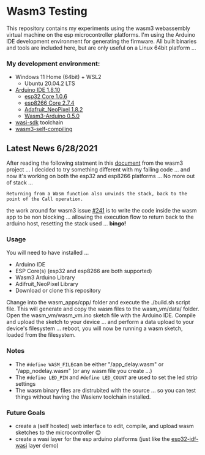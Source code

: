 # Wasm3 Testing #
This repository contains my experiments using the wasm3 webassembly virtual machine on the esp microcontroller platforms. I'm using the Arduino IDE development environment for generating the firmware. All built binaries and tools are included here, but are only useful on a Linux 64bit platform ...

### My development environment:
* Windows 11 Home (64bit) + WSL2 
  * Ubuntu 20.04.2 LTS 
* [Arduino IDE 1.8.10](https://github.com/arduino/arduino-ide)
  * [esp32 Core 1.0.6](https://github.com/espressif/arduino-esp32)
  * [esp8266 Core 2.7.4](https://github.com/esp8266/Arduino)
  * [Adafruit_NeoPixel 1.8.2](https://github.com/adafruit/Adafruit_NeoPixel) 
  * [Wasm3-Arduino 0.5.0](https://github.com/wasm3/wasm3-arduino)
* [wasi-sdk](https://github.com/WebAssembly/wasi-sdk) toolchain
* [wasm3-self-compiling](https://github.com/wasm3/wasm3-self-compiling)

## Latest News 6/28/2021
After reading the following statment in this [document](https://github.com/wasm3/wasm3/blob/main/docs/Interpreter.md#stack-usage) from the wasm3 project ... I decided to try something different with my failing code ... and now it's working on both the esp32 and esp8266 platforms ... No more out of stack ...

```Returning from a Wasm function also unwinds the stack, back to the point of the Call operation.```

the work around for wasm3 issue [#241](https://github.com/wasm3/wasm3/issues/241) is to write the code inside the wasm app to be non blocking ... allowing the execution flow to return back to the arduino host, resetting the stack used ... **bingo!** 

### Usage
You will need to have installed ...
* Arduino IDE
* ESP Core(s) (esp32 and esp8266 are both supported)
* Wasm3 Arduino Library
* Adifruit_NeoPixel Library
* Download or clone this repository

Change into the wasm_apps/cpp/ folder and execute the ./build.sh script file. This will generate and copy the wasm files to the wasm_vm/data/ folder. Open the wasm_vm/wasm_vm.ino sketch file with the Arduino IDE. Compile and upload the sketch to your device ... and perform a data upload to your device's filesystem ... reboot, you will now be running a wasm sketch, loaded from the filesystem.

### Notes
* The `#define WASM_FILE`can be either "/app_delay.wasm" or "/app_nodelay.wasm" (or any wasm file you create ...)
* The `#define LED_PIN` and `#define LED_COUNT` are used to set the led strip settings
* The wasm binary files are distrubited with the source ... so you can test things without having the Wasienv toolchain installed.

### Future Goals
* create a (self hosted) web interface to edit, compile, and upload wasm sketches to the microcontroller 😊
* create a wasi layer for the esp arduino platforms (just like the [esp32-idf-wasi](https://github.com/wasm3/wasm3/tree/main/platforms/embedded/esp32-idf-wasi) layer demo)
